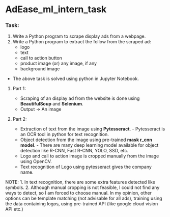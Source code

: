 # AdEase_ml_intern_task

### Task:
1. Write a Python program to scrape display ads from a webpage.
2. Write a Python program to extract the follow from the scraped ad:
    - logo
    - text
    - call to action button
    - product image (or) any image, if any
    - background image

- The above task is solved using python in Jupyter Notebook.

1. Part 1:
    - Scraping of an display ad from the website is done using **BeautifulSoup** and **Selenium**.
    - Output -> An image

2. Part 2:
    - Extraction of text from the image using **Pytesseract**.
            - Pytesseract is an OCR tool in python for text recognition.
    - Object detection from the image using pre-trained **mask r_cnn model**.
            - There are many deep learning model available for object detection like R-CNN, Fast R-CNN, YOLO, SSD, etc.
    - Logo and call to action image is cropped manually from the image using OpenCV.
    - Text recognition of Logo using pytesseract gives the company name.

NOTE: 
    1. In text recognition, there are some extra features detected like symbols.
    2. Although manual cropping is not feasible, I could not find any ways to detect, so I am forced to choose manual. In my opinion, other options can be template matching (not advisable for all ads), training using the data containing logos, using pre-trained API (like google cloud vision API etc.)


